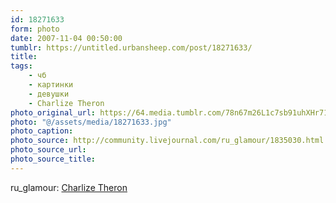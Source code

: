 ```yaml
---
id: 18271633
form: photo
date: 2007-11-04 00:50:00
tumblr: https://untitled.urbansheep.com/post/18271633/
title:
tags:
    - чб
    - картинки
    - девушки
    - Charlize Theron
photo_original_url: https://64.media.tumblr.com/78n67m26L1c7sb91uhXHr71h_500.jpg
photo: "@/assets/media/18271633.jpg"
photo_caption:
photo_source: http://community.livejournal.com/ru_glamour/1835030.html
photo_source_url:
photo_source_title:
---
```


<p>ru_glamour: <a href="http://community.livejournal.com/ru_glamour/1835030.html">Charlize Theron</a></p>
